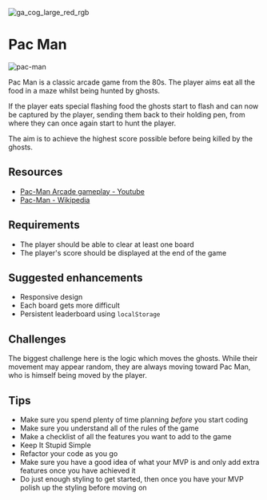 ![ga_cog_large_red_rgb](https://cloud.githubusercontent.com/assets/40461/8183776/469f976e-1432-11e5-8199-6ac91363302b.png)

# Pac Man


![pac-man](https://media.git.generalassemb.ly/user/15120/files/da59cd00-fec9-11e8-8c61-9724060c10c6)

Pac Man is a classic arcade game from the 80s. The player aims eat all the food in a maze whilst being hunted by ghosts.

If the player eats special flashing food the ghosts start to flash and can now be captured by the player, sending them back to their holding pen, from where they can once again start to hunt the player.

The aim is to achieve the highest score possible before being killed by the ghosts.

## Resources

* [Pac-Man Arcade gameplay - Youtube](https://www.youtube.com/watch?v=uswzriFIf_k)
* [Pac-Man - Wikipedia](https://en.wikipedia.org/wiki/Pac-Man)

## Requirements

* The player should be able to clear at least one board
* The player's score should be displayed at the end of the game

## Suggested enhancements

* Responsive design
* Each board gets more difficult
* Persistent leaderboard using `localStorage`

## Challenges

The biggest challenge here is the logic which moves the ghosts. While their movement may appear random, they are always moving toward Pac Man, who is himself being moved by the player.

## Tips

* Make sure you spend plenty of time planning _before_ you start coding
* Make sure you understand all of the rules of the game
* Make a checklist of all the features you want to add to the game
* Keep It Stupid Simple
* Refactor your code as you go
* Make sure you have a good idea of what your MVP is and only add extra features once you have achieved it
* Do just enough styling to get started, then once you have your MVP polish up the styling before moving on
